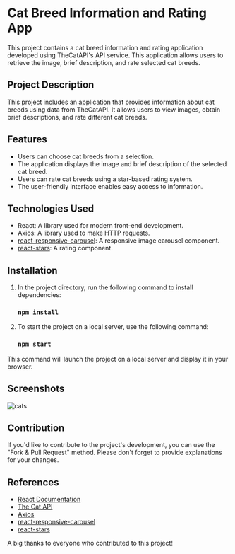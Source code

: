 # Cat Breed Information and Rating App

This project contains a cat breed information and rating application developed using TheCatAPI's API service. This application allows users to retrieve the image, brief description, and rate selected cat breeds.

## Project Description

This project includes an application that provides information about cat breeds using data from TheCatAPI. It allows users to view images, obtain brief descriptions, and rate different cat breeds.

## Features

- Users can choose cat breeds from a selection.
- The application displays the image and brief description of the selected cat breed.
- Users can rate cat breeds using a star-based rating system.
- The user-friendly interface enables easy access to information.

## Technologies Used

- React: A library used for modern front-end development.
- Axios: A library used to make HTTP requests.
- [react-responsive-carousel](https://www.npmjs.com/package/react-responsive-carousel): A responsive image carousel component.
- [react-stars](https://www.npmjs.com/package/react-stars): A rating component.

## Installation

1. In the project directory, run the following command to install dependencies:
   
   ### `npm install`

2. To start the project on a local server, use the following command:
   
   ### `npm start`

This command will launch the project on a local server and display it in your browser.

## Screenshots

<img src='https://github.com/EnesArslan8/catAPIExample/assets/89355402/d38cf1e6-7579-4863-8f18-1d139f641918' alt="cats" width='auto' height='auto' />

## Contribution

If you'd like to contribute to the project's development, you can use the "Fork & Pull Request" method. Please don't forget to provide explanations for your changes.

## References

- [React Documentation](https://reactjs.org/docs/getting-started.html)
- [The Cat API](https://thecatapi.com)
- [Axios](https://axios-http.com/docs/intro)
- [react-responsive-carousel](https://www.npmjs.com/package/react-responsive-carousel)
- [react-stars](https://www.npmjs.com/package/react-stars)

A big thanks to everyone who contributed to this project!

